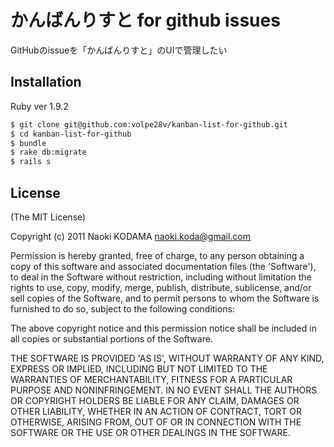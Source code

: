 # かんばんりすと for github issues

GitHubのissueを「かんばんりすと」のUIで管理したい


## Installation

Ruby ver 1.9.2

```bash
$ git clone git@github.com:volpe28v/kanban-list-for-github.git
$ cd kanban-list-for-github
$ bundle
$ rake db:migrate
$ rails s
```


## License
(The MIT License)

Copyright (c) 2011 Naoki KODAMA <naoki.koda@gmail.com>

Permission is hereby granted, free of charge, to any person obtaining a copy of this software and associated documentation files (the 'Software'), to deal in the Software without restriction, including without limitation the rights to use, copy, modify, merge, publish, distribute, sublicense, and/or sell copies of the Software, and to permit persons to whom the Software is furnished to do so, subject to the following conditions:

The above copyright notice and this permission notice shall be included in all copies or substantial portions of the Software.

THE SOFTWARE IS PROVIDED 'AS IS', WITHOUT WARRANTY OF ANY KIND, EXPRESS OR IMPLIED, INCLUDING BUT NOT LIMITED TO THE WARRANTIES OF MERCHANTABILITY, FITNESS FOR A PARTICULAR PURPOSE AND NONINFRINGEMENT. IN NO EVENT SHALL THE AUTHORS OR COPYRIGHT HOLDERS BE LIABLE FOR ANY CLAIM, DAMAGES OR OTHER LIABILITY, WHETHER IN AN ACTION OF CONTRACT, TORT OR OTHERWISE, ARISING FROM, OUT OF OR IN CONNECTION WITH THE SOFTWARE OR THE USE OR OTHER DEALINGS IN THE SOFTWARE.

